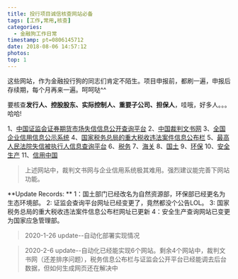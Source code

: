 ```yaml
---
title: 投行项目诚信核查网站必备
tags: [工作,常用,核查]
categories:
  - 金融狗工作日常
timestamp: pt=0806145712
date: 2018-08-06 14:57:12
photos:
top: 1
---
```

这些网站，作为金融投行狗的同志们肯定不陌生。项目申报前，都刷一遍，申报后存续期，每个月再来一遍。呵呵哒^^
<!--more-->
要核查**发行人、控股股东、实际控制人、重要子公司、担保人**，哇哦，好多人。。。哈哈!


1、[中国证监会证券期货市场失信信息公开查询平台](http://neris.csrc.gov.cn/shixinchaxun/)
2、[中国裁判文书网](http://wenshu.court.gov.cn/)
3、[全国企业信用信息公示系统](http://www.gsxt.gov.cn/index.html)
4、[国家税务总局的重大税收违法案件信息公布栏](http://hd.chinatax.gov.cn/nszx/InitMajor.html)
5、[最高人民法院失信被执行人信息查询平台](http://zxgk.court.gov.cn/zhzxgk/)
6、[税务](http://www.chinatax.gov.cn/)
7、[海关](http://www.customs.gov.cn/)
8、[国土](http://www.mnr.gov.cn/)
9、[环保](http://www.mee.gov.cn/)
10、[安全生产](https://www.mem.gov.cn/)
11、[信用中国](http://www.creditchina.gov.cn/)

> 上述网站中，裁判文书网与企业信用系统极其难用。强烈建议能完善下网站功能。

**Update Records: **
1：国土部门已经改名为自然资源部，环保部已经更名为生态环境部。
2: 证监会查询平台网址已经变更了，竟然都没个公告LOL。
3: 国家税务总局的重大税收违法案件信息公布栏网址已更新
4：安全生产查询网站已变更为国家应急管理部。

> 2020-1-26 update--自动化部署实现情况

> 2020-2-6 update--自动化已经能实现6个网站。剩余4个网站中，裁判文书网（还差排序问题），税务信息公布栏与证监会公开平台已经能调去后台数据，但如何生成网页还在解决中
